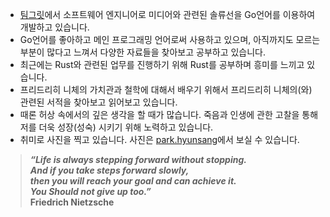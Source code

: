 - [팀그릿](https://teamgrit.kr)에서 소프트웨어 엔지니어로 미디어와 관련된 솔류선을 Go언어를 이용하여 개발하고 있습니다.
- Go언어를 좋아하고 메인 프로그래밍 언어로써 사용하고 있으며, 아직까지도 모르는 부분이 많다고 느껴서 다양한 자료들을 찾아보고 공부하고 있습니다.
- 최근에는 Rust와 관련된 업무를 진행하기 위해 Rust를 공부하며 흥미를 느끼고 있습니다.
- 프리드리히 니체의 가치관과 철학에 대해서 배우기 위해서 프리드리히 니체의(와) 관련된 서적을 찾아보고 읽어보고 있습니다.
- 때론 허상 속에서의 깊은 생각을 할 때가 많습니다. 죽음과 인생에 관한 고찰을 통해 저를 더욱 성장(성숙) 시키기 위해 노력하고 있습니다.
- 취미로 사진을 찍고 있습니다. 사진은 [park.hyunsang](https://instagram.com/park.hyunsang)에서 보실 수 있습니다.

> ***“Life is always stepping forward without stopping.  
> And if you take steps forward slowly,   
> then you will reach your goal and can achieve it.   
> You Should not give up too.”***  
> **Friedrich Nietzsche**
